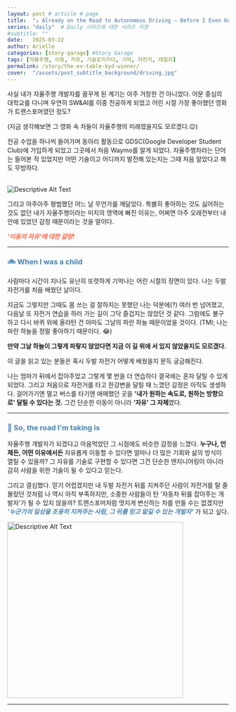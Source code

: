 ```yaml
---
layout: post # article # page
title:  "☕️ Already on the Road to Autonomous Driving — Before I Even Knew It"
series: "daily"  # Daily 시리즈에 대한 시리즈 지정
#subtitle: ""
date:   2025-03-22
author: Arielle
categories: [story-garage] #Story Garage
tags: [자율주행, 이동, 자유, 기술로지키다, 기억, 자전거, 데일리]
permalink: /story/the-ev-table-byd-winner/
cover:  "/assets/post_subtitle_background/driving.jpg"
---
```


<html lang="en">
<head>
    <meta charset="UTF-8">
    <meta name="viewport" content="width=device-width, initial-scale=1.0">
    <title>[Daily]</title>
    <style>
    h2, h3, h4 {
        color: SteelBlue;
    }
</style>
</head>
<body>
</body>
</html>

<p class="dropcap">
사실 내가 자율주행 개발자를 꿈꾸게 된 계기는 아주 거창한 건 아니었다. 어문 중심의 대학교를 다니며 우연히 SW&AI를 이중 전공하게 되었고 어린 시절 가장 좋아했던 영화가 트랜스포머였던 정도?
</p>  
(지금 생각해보면 그 영화 속 차들이 자율주행의 미래였을지도 모르겠다.😉)


전공 수업을 하나씩 들어가며 동아리 활동으로 GDSC(Google Developer Student Club)에 가입하게 되었고 그곳에서 처음 Waymo를 알게 되었다. 자율주행차라는 단어는 들어본 적 있었지만 어떤 기술이고 어디까지 발전해 있는지는 그때 처음 알았다고 해도 무방하다.

<br>

<img src="{{ '/assets/2025/0322/GDSC.png' | relative_url }}" alt="Descriptive Alt Text" />

<br>

그리고 아주아주 평범했던 어느 날 무언가를 깨달았다. 특볋히 좋아하는 것도 싫어하는 것도 없던 내가 자율주행이라는 미지의 영역에 빠진 이유는, 어쩌면 아주 오래전부터 내 안에 있었던 감정 때문이라는 것을 말이다. 


<div style="text-align: left;">
    <span style="color:tomato; font-weight: bold; font-style: italic" >'이동의 자유'에 대한 갈망!</span>
</div>


---

<h3>🚲 When I was a child</h3>

사람마다 시간이 지나도 유난히 또렷하게 기억나는 어린 시절의 장면이 있다. 나는 두발 자전거를 처음 배웠던 날이다.

지금도 그렇지만 그때도 몸 쓰는 걸 잘하지는 못했던 나는 덕분에(?) 여러 번 넘어졌고, 다음날 또 자전거 연습을 하러 가는 길이 그닥 즐겁지는 않았던 것 같다. 그럼에도 불구하고 다시 바퀴 위에 올라탄 건 아마도 그날의 파란 하늘 때문이었을 것이다. (TMI; 나는 파란 하늘을 정말 좋아하기 때문이다. 😂)


**만약 그날 하늘이 그렇게 파랗지 않았다면 지금 이 길 위에 서 있지 않았을지도 모르겠다.**

이 글을 읽고 있는 분들은 혹시 두발 자전거 어떻게 배웠을지 문득 궁금해진다.

나는 엄마가 뒤에서 잡아주었고 그렇게 몇 번을 더 연습하다 결국에는 혼자 달릴 수 있게 되었다. 그리고 처음으로 자전거를 타고 한강변을 달릴 때 느꼈던 감정은 아직도 생생하다. 걸어가기엔 멀고 버스를 타기엔 애매했던 곳을 **'내가 원하는 속도로, 원하는 방향으로' 달릴 수 있다는 것.** 그건 단순한 이동이 아니라 **‘자유’ 그 자체**였다.


---
<h3>🌆 So, the road I'm taking is</h3>

자율주행 개발자가 되겠다고 마음먹었던 그 시점에도 비슷한 감정을 느꼈다. **누구나, 언제든, 어떤 이유에서든** 자유롭게 이동할 수 있다면 얼마나 더 많은 기회와 삶의 방식이 열릴 수 있을까? 그 자유를 기술로 구현할 수 있다면 그건 단순한 엔지니어링이 아니라 감히 사람을 위한 기술이 될 수 있다고 믿는다.

그리고 결심했다. 믿기 어렵겠지만 내 두발 자전거 뒤를 지켜주던 사람이 자전거를 탈 줄 몰랐던 것처럼 나 역시 아직 부족하지만, 소중한 사람들이 탄 '자동차 뒤를 잡아주는 개발자'가 될 수 있지 않을까? 트랜스포머처럼 멋지게 변신하는 차를 만들 수는 없겠지만 ***<span style="color:steelblue;">'누군가의 일상을 조용히 지켜주는 사람, 그 뒤를 믿고 맡길 수 있는 개발자'</span>*** 가 되고 싶다.


<img src="{{ '/assets/2025/0322/sunset.jpeg' | relative_url }}" alt="Descriptive Alt Text" style="width: 400px;" />


---
